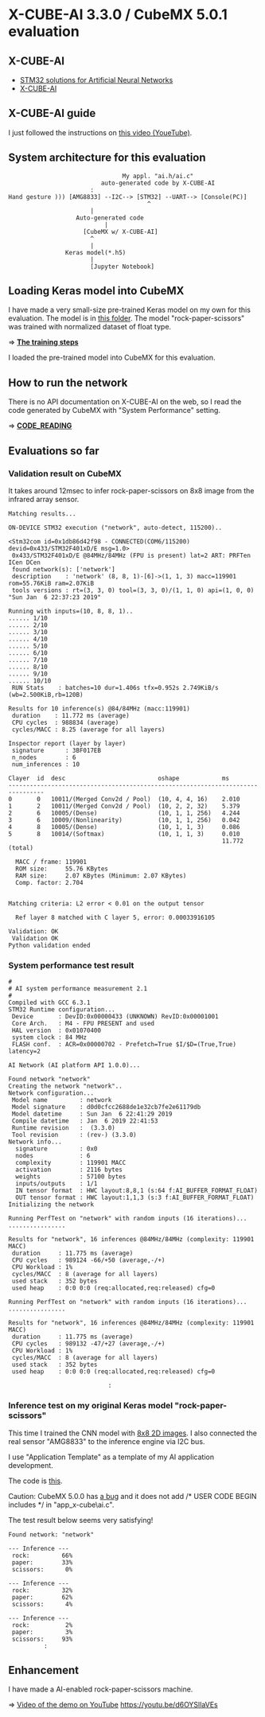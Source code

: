 # X-CUBE-AI 3.3.0 / CubeMX 5.0.1 evaluation

## X-CUBE-AI

- [STM32 solutions for Artificial Neural Networks](https://www.st.com/content/st_com/en/stm32-ann.html)
- [X-CUBE-AI](https://www.st.com/en/embedded-software/x-cube-ai.html)

## X-CUBE-AI guide

I just followed the instructions on [this video (YoueTube)](https://www.youtube.com/watch?v=grgNXdkmzzQ&list=PLnMKNibPkDnG9IC5Nl9vJg1CKMAO1kODW&t=141s&index=2).

## System architecture for this evaluation

```
                                My appl. "ai.h/ai.c"
                          auto-generated code by X-CUBE-AI
				       :
Hand gesture ))) [AMG8833] --I2C--> [STM32] --UART--> [Console(PC)]
                                       ^
				       |
			       Auto-generated code
			               |
		             [CubeMX w/ X-CUBE-AI]
				       ^
				       |
				Keras model(*.h5)
				       |
		    	       [Jupyter Notebook]
```

## Loading Keras model into CubeMX

I have made a very small-size pre-trained Keras model on my own for this evaluation. The model is in [this folder](../Thermography/tensorflow). The model "rock-paper-scissors" was trained with normalized dataset of float type.

=> **[The training steps](https://github.com/araobp/stm32-mcu/tree/master/NUCLEO-F401RE/Thermography)**

I loaded the pre-trained model into CubeMX for this evaluation.

## How to run the network

There is no API documentation on X-CUBE-AI on the web, so I read the code generated by CubeMX with "System Performance" setting.

=> **[CODE_READING](CODE_READING.md)**

## Evaluations so far

### Validation result on CubeMX

It takes around 12msec to infer rock-paper-scissors on 8x8 image from the infrared array sensor.

```
Matching results...

ON-DEVICE STM32 execution ("network", auto-detect, 115200)..

<Stm32com id=0x1db86d42f98 - CONNECTED(COM6/115200) devid=0x433/STM32F401xD/E msg=1.0>
 0x433/STM32F401xD/E @84MHz/84MHz (FPU is present) lat=2 ART: PRFTen ICen DCen
 found network(s): ['network']
 description    : 'network' (8, 8, 1)-[6]->(1, 1, 3) macc=119901 rom=55.76KiB ram=2.07KiB
 tools versions : rt=(3, 3, 0) tool=(3, 3, 0)/(1, 1, 0) api=(1, 0, 0) "Sun Jan  6 22:37:23 2019"

Running with inputs=(10, 8, 8, 1)..
...... 1/10
...... 2/10
...... 3/10
...... 4/10
...... 5/10
...... 6/10
...... 7/10
...... 8/10
...... 9/10
...... 10/10
 RUN Stats    : batches=10 dur=1.406s tfx=0.952s 2.749KiB/s (wb=2.500KiB,rb=120B)

Results for 10 inference(s) @84/84MHz (macc:119901)
 duration    : 11.772 ms (average)
 CPU cycles  : 988834 (average)
 cycles/MACC : 8.25 (average for all layers)

Inspector report (layer by layer)
 signature      : 3BF017EB
 n_nodes        : 6
 num_inferences : 10

Clayer  id  desc                          oshape            ms        
--------------------------------------------------------------------------------
0       0   10011/(Merged Conv2d / Pool)  (10, 4, 4, 16)    2.010     
1       2   10011/(Merged Conv2d / Pool)  (10, 2, 2, 32)    5.379     
2       6   10005/(Dense)                 (10, 1, 1, 256)   4.244     
3       6   10009/(Nonlinearity)          (10, 1, 1, 256)   0.042     
4       8   10005/(Dense)                 (10, 1, 1, 3)     0.086     
5       8   10014/(Softmax)               (10, 1, 1, 3)     0.010     
                                                            11.772 (total)

  MACC / frame: 119901
  ROM size:     55.76 KBytes
  RAM size:     2.07 KBytes (Minimum: 2.07 KBytes)
  Comp. factor: 2.704


Matching criteria: L2 error < 0.01 on the output tensor

  Ref layer 8 matched with C layer 5, error: 0.00033916105

Validation: OK
 Validation OK
Python validation ended
```

### System performance test result

```
#
# AI system performance measurement 2.1
#
Compiled with GCC 6.3.1
STM32 Runtime configuration...
 Device       : DevID:0x00000433 (UNKNOWN) RevID:0x00001001
 Core Arch.   : M4 - FPU PRESENT and used
 HAL version  : 0x01070400
 system clock : 84 MHz
 FLASH conf.  : ACR=0x00000702 - Prefetch=True $I/$D=(True,True) latency=2

AI Network (AI platform API 1.0.0)...

Found network "network"
Creating the network "network"..
Network configuration...
 Model name         : network
 Model signature    : d0d0cfcc2688de1e32cb7fe2e61179db
 Model datetime     : Sun Jan  6 22:41:29 2019
 Compile datetime   : Jan  6 2019 22:41:53
 Runtime revision   :  (3.3.0)
 Tool revision      : (rev-) (3.3.0)
Network info...
  signature         : 0x0
  nodes             : 6
  complexity        : 119901 MACC
  activation        : 2116 bytes
  weights           : 57100 bytes
  inputs/outputs    : 1/1
  IN tensor format  : HWC layout:8,8,1 (s:64 f:AI_BUFFER_FORMAT_FLOAT)
  OUT tensor format : HWC layout:1,1,3 (s:3 f:AI_BUFFER_FORMAT_FLOAT)
Initializing the network

Running PerfTest on "network" with random inputs (16 iterations)...
................

Results for "network", 16 inferences @84MHz/84MHz (complexity: 119901 MACC)
 duration     : 11.775 ms (average)
 CPU cycles   : 989124 -66/+50 (average,-/+)
 CPU Workload : 1%
 cycles/MACC  : 8 (average for all layers)
 used stack   : 352 bytes
 used heap    : 0:0 0:0 (req:allocated,req:released) cfg=0

Running PerfTest on "network" with random inputs (16 iterations)...
................

Results for "network", 16 inferences @84MHz/84MHz (complexity: 119901 MACC)
 duration     : 11.775 ms (average)
 CPU cycles   : 989132 -47/+27 (average,-/+)
 CPU Workload : 1%
 cycles/MACC  : 8 (average for all layers)
 used stack   : 352 bytes
 used heap    : 0:0 0:0 (req:allocated,req:released) cfg=0
 
                            :
```

### Inference test on my original Keras model "rock-paper-scissors"

This time I trained the CNN model with [8x8 2D images](../Thermography/thermography/data). I also connected the real sensor "AMG8833" to the inference engine via I2C bus.

I use "Application Template" as a template of my AI application development.

The code is [this](https://github.com/araobp/stm32-mcu/tree/master/NUCLEO-F401RE/AI/AI_THERMOGRAPHY).

Caution: CubeMX 5.0.0 has [a bug](https://community.st.com/s/question/0D50X0000AAJ0Q5SQL/autogenerated-code-does-not-seem-to-work-on-truestudio-correctly) and it does not add /* USER CODE BEGIN includes */ in "app_x-cube\ai.c".

The test result below seems very satisfying!

```
Found network: "network"

--- Inference ---
 rock:         66%
 paper:        33%
 scissors:      0%

--- Inference ---
 rock:         32%
 paper:        62%
 scissors:      4%
 
--- Inference ---
 rock:          2%
 paper:         3%
 scissors:     93%
          :

```

## Enhancement

I have made a AI-enabled rock-paper-scissors machine.

=> [Video of the demo on YouTube](https://youtu.be/d6OYSllaVEs)
https://youtu.be/d6OYSllaVEs
